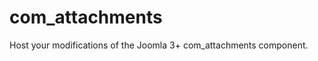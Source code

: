 com_attachments
===============

Host your modifications of the Joomla 3+ com_attachments component.
